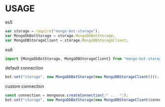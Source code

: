 # USAGE

es5
```js
var storage = require("mongo-bot-storage");
var MongoDbBotStorage = storage.MongoDbBotStorage;
var MongoDBStorageClient = storage.MongoDBStorageClient;
```

es6
```js
import {MongoDbBotStorage, MongoDBStorageClient} from "mongo-bot-storage";
```

default connection
```js
bot.set("storage", new MongoDbBotStorage(new MongoDBStorageClient()));
```

custom connection
```js
const connection = mongoose.createConnection(/* ... */);
bot.set("storage", new MongoDbBotStorage(new MongoDBStorageClient(connection)));
```